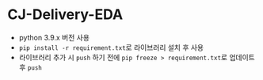 # CJ-Delivery-EDA

- python 3.9.x 버전 사용
- `pip install -r requirement.txt`로 라이브러리 설치 후 사용
- 라이브러리 추가 시 `push` 하기 전에 `pip freeze > requirement.txt`로 업데이트 후 `push`
